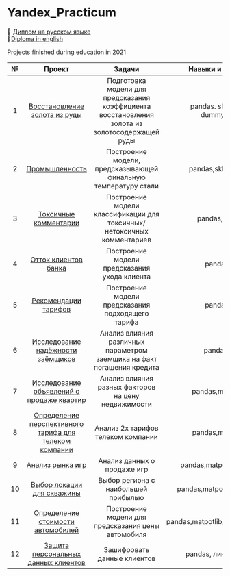# Yandex_Practicum

:scroll: <a href="https://github.com/NikitaTsekh/Yandex_Practicum/blob/main/certificates/yandex_ds_diploma_ru.pdf">Диплом на русском языке</a>     
:scroll:<a href="https://github.com/NikitaTsekh/Yandex_Practicum/blob/main/certificates/yandex_ds_diploma_en.pdf">Diploma in english</a>  

Projects finished during education in 2021

| №   | Проект  | Задачи |  Навыки и инструменты |
|:-------------:|:------------------:|:---:|:----:|
| 1   |  <a href="https://github.com/NikitaTsekh/Yandex_Practicum/tree/main/gold_recovery/">Восстановление золота из руды </a>  |  Подготовка модели для предсказания коэффициента восстановления золота из золотосодержащей руды | pandas. slkearn, numpy, dummy_regressor |
| 2   | <a href="https://github.com/NikitaTsekh/Yandex_Practicum/tree/main/final_project"/>Промышленность</a> |Построение модели, предсказывающей финальную температуру стали    | pandas,sklearn,matpotlib |
| 3   | <a href="https://github.com/NikitaTsekh/Yandex_Practicum/tree/main/toxic_comments/">Токсичные комментарии </a>  |  Построение модели классификации для токсичных/нетоксичных комментариев  |pandas,nltk,mystem  |
| 4   | <a href="https://github.com/NikitaTsekh/Yandex_Practicum/tree/main/bank_clients/">Отток клиентов банка</a>  |  Построение модели предсказания ухода клиента  |pandas,sklearn |
| 5   | <a href="https://github.com/NikitaTsekh/Yandex_Practicum/tree/main/tarifs_recommendation/">Рекомендации тарифов</a>  |  Построение модели предсказания подходящего тарифа  |pandas,sklearn |
| 6   | <a href="https://github.com/NikitaTsekh/Yandex_Practicum/tree/main/loantakers_creditability/">Исследование надёжности заёмщиков</a>  | Анализ влияния различных параметром заемщика на факт погашения кредита |pandas,Mystem |
| 7   | <a href="https://github.com/NikitaTsekh/Yandex_Practicum/tree/main/real_estate/">Исследование объявлений о продаже квартир</a>  |Анализ влияния разных факторов на цену недвижимости |pandas,matpotlib,plotly |
| 8   | <a href="https://github.com/NikitaTsekh/Yandex_Practicum/blob/main/tariff/readme/">Определение перспективного тарифа для телеком компании</a>|Анализ 2х тарифов телеком компании |pandas,matpotlib,scipy |
| 9   | <a href="https://github.com/NikitaTsekh/Yandex_Practicum/tree/main/gaming/">Анализ рынка игр</a>|Анализ данных о продаже игр |pandas,matpotlib,scipy,numpy |
| 10   | <a href="https://github.com/NikitaTsekh/Yandex_Practicum/tree/main/well_project/">Выбор локации для скважины</a>|Выбор региона с наибольшей прибылью|pandas,matpotlib,sklearn,numpy |
| 11   | <a href="https://github.com/NikitaTsekh/Yandex_Practicum/tree/main/autos/">Определение стоимости автомобилей</a>|Построение модели для предсказания цены автомобиля|pandas,matpotlib,sklearn,numpy,LGBM |
| 12   | <a href="https://github.com/NikitaTsekh/Yandex_Practicum/tree/main/personal_data/">Защита персональных данных клиентов</a>|Зашифровать данные клиентов|pandas, линейная алгебра |

